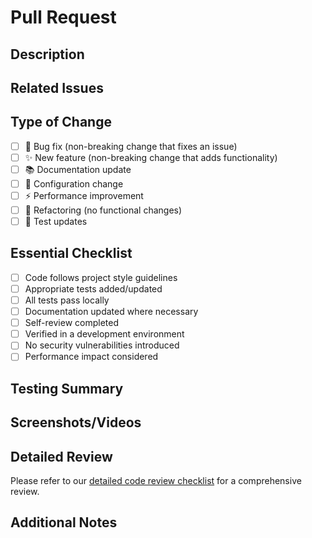 # Pull Request

## Description
<!-- Provide a brief description of the changes in this PR -->

## Related Issues
<!-- Link any related issues here using #issue-number format -->

## Type of Change
<!-- Mark the appropriate option with an [x] -->
- [ ] 🐛 Bug fix (non-breaking change that fixes an issue)
- [ ] ✨ New feature (non-breaking change that adds functionality)
- [ ] 📚 Documentation update
- [ ] 🔧 Configuration change
- [ ] ⚡ Performance improvement
- [ ] 🔀 Refactoring (no functional changes)
- [ ] 🧪 Test updates

## Essential Checklist
<!-- Mark completed items with an [x] -->
- [ ] Code follows project style guidelines
- [ ] Appropriate tests added/updated
- [ ] All tests pass locally
- [ ] Documentation updated where necessary
- [ ] Self-review completed
- [ ] Verified in a development environment
- [ ] No security vulnerabilities introduced
- [ ] Performance impact considered

## Testing Summary
<!-- Briefly describe the testing you've performed -->

## Screenshots/Videos
<!-- If applicable, add visual examples to help explain your changes -->

## Detailed Review
<!-- For reviewers: please refer to our comprehensive code review checklist -->
Please refer to our [detailed code review checklist](/.github/PULL_REQUEST_TEMPLATE/code_review_checklist.md) for a comprehensive review.

## Additional Notes
<!-- Any additional information that would be helpful for reviewers -->
